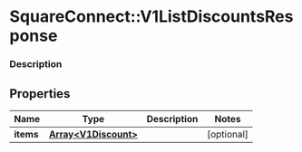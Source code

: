 # SquareConnect::V1ListDiscountsResponse

### Description



## Properties
Name | Type | Description | Notes
------------ | ------------- | ------------- | -------------
**items** | [**Array&lt;V1Discount&gt;**](V1Discount.md) |  | [optional] 


